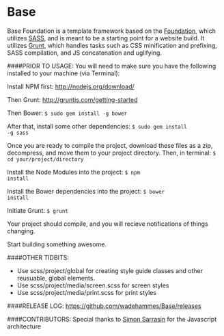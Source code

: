 Base
======
Base Foundation is a template framework based on the <a href="http://foundation.zurb.com">Foundation</a>, which utilizes <a href="http://sass-lang.com">SASS</a>, and is meant to be a starting point for a website build. It utilizes <a href="http://gruntjs.com/">Grunt</a>, which handles tasks such as CSS minification and prefixing, SASS compilation, and JS concatenation and uglifying.

####PRIOR TO USAGE:
You will need to make sure you have the following installed to your machine (via Terminal):

Install NPM first:
<a href="http://nodejs.org/download/">http://nodejs.org/download/</a>

Then Grunt:
<a href="http://gruntjs.com/getting-started">http://gruntjs.com/getting-started</a>

Then Bower:
<code>$ sudo gem install -g bower</code>

After that, install some other dependencies:
<code>$ sudo gem install -g sass</code>

Once you are ready to compile the project, download these files as a zip, decompress, and move them to your project directory. Then, in terminal:
<code>$ cd your/project/directory</code>

Install the Node Modules into the project:
<code>$ npm install</code>

Install the Bower dependencies into the project:
<code>$ bower install</code>

Initiate Grunt:
<code>$ grunt</code>

Your project should compile, and you will recieve notifications of things changing.

Start building something awesome.

####OTHER TIDBITS:
- Use scss/project/global for creating style guide classes and other reusuable, global elements.
- Use scss/project/media/screen.scss for screen styles
- Use scss/project/media/print.scss for print styles

####RELEASE LOG:
<a href="https://github.com/wadehammes/Base/releases">https://github.com/wadehammes/Base/releases</a>

####CONTRIBUTORS:
Special thanks to <a href="http://ca.linkedin.com/pub/simon-sarrasin/7/5b8/b0b">Simon Sarrasin</a> for the Javascript architecture
